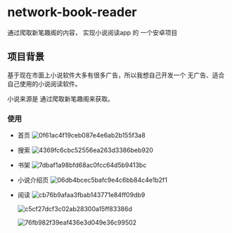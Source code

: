 # network-book-reader
通过爬取新笔趣阁的内容， 实现小说阅读app 的 一个安卓项目

## 项目背景
基于现在市面上小说软件大多有很多广告，所以我想自己开发一个 无广告、适合自己使用的小说阅读软件。

小说来源是 通过爬取新笔趣阁来获取。


### 使用
- 首页
    ![0f61ac4f19ceb087e4e6ab2b155f3a8](https://user-images.githubusercontent.com/78332649/216750538-44c85ed3-c61b-4a23-b4c8-a5eebbda71ee.jpg)
- 搜索
    ![4369fc6cbc52556ea263d3386beb920](https://user-images.githubusercontent.com/78332649/216750542-ae46f43f-c8e7-43f1-86f1-dd5e5cf4d113.jpg)
- 书架
    ![7dbaf1a98bfd68ac0fcc64d5b9413bc](https://user-images.githubusercontent.com/78332649/216750592-bcfedd38-5dbb-4025-9efb-2e4a6bf4d458.jpg)
- 小说介绍页
    ![06db4bcec5bafc9e4c6bb84c4e1b2f1](https://user-images.githubusercontent.com/78332649/216750548-9163432c-e985-451c-a52b-968b4a276a32.jpg)

- 阅读
    ![cb76b9afaa3fbab143771e84ff09db9](https://user-images.githubusercontent.com/78332649/216750556-70c57bd9-7704-4a70-97eb-7c01c1aaef47.jpg)

    ![c5cf27dcf3c02ab28300a15ff83386d](https://user-images.githubusercontent.com/78332649/216750569-98b374eb-c14a-49a9-9ce3-bbfda612b780.jpg)

    ![76fb982f39eaf436e3d049e36c99502](https://user-images.githubusercontent.com/78332649/216750564-51bb74ca-54c6-4058-8e17-62a2788be87e.jpg)
